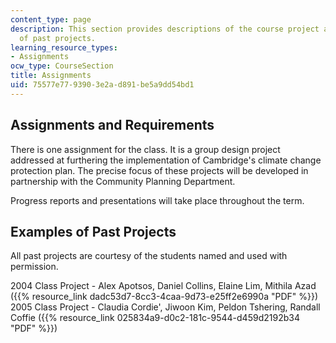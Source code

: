 ```yaml
---
content_type: page
description: This section provides descriptions of the course project and examples
  of past projects.
learning_resource_types:
- Assignments
ocw_type: CourseSection
title: Assignments
uid: 75577e77-9390-3e2a-d891-be5a9dd54bd1
---
```


Assignments and Requirements
----------------------------

There is one assignment for the class. It is a group design project addressed at furthering the implementation of Cambridge's climate change protection plan. The precise focus of these projects will be developed in partnership with the Community Planning Department.

Progress reports and presentations will take place throughout the term.

Examples of Past Projects
-------------------------

All past projects are courtesy of the students named and used with permission.

2004 Class Project - Alex Apotsos, Daniel Collins, Elaine Lim, Mithila Azad ({{% resource_link dadc53d7-8cc3-4caa-9d73-e25ff2e6990a "PDF" %}})  
2005 Class Project - Claudia Cordie', Jiwoon Kim, Peldon Tshering, Randall Coffie ({{% resource_link 025834a9-d0c2-181c-9544-d459d2192b34 "PDF" %}})